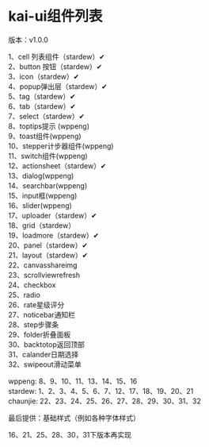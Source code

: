 # kai-ui组件列表  
  
版本：v1.0.0  
  
1、cell 列表组件（stardew）✔  
2、button 按钮（stardew）✔  
3、icon（stardew）✔  
4、popup弹出层（stardew）✔  
5、tag（stardew）✔  
6、tab（stardew）✔  
7、select（stardew）✔  
8、toptips提示 (wppeng)  
9、toast组件(wppeng)  
10、stepper计步器组件(wppeng)  
11、switch组件(wppeng)  
12、actionsheet（stardew）✔  
13、dialog(wppeng)  
14、searchbar(wppeng)  
15、input框(wppeng)  
16、slider(wppeng)  
17、uploader（stardew）✔  
18、grid（stardew）  
19、loadmore（stardew）✔  
20、panel（stardew）✔  
21、layout（stardew）✔  
22、canvasshareimg  
23、scrollviewrefresh  
24、checkbox  
25、radio  
26、rate星级评分  
27、noticebar通知栏  
28、step步骤条  
29、folder折叠面板  
30、backtotop返回顶部  
31、calander日期选择  
32、swipeout滑动菜单  
  
wppeng:  8、9、10、11、13、14、15、16  
stardew: 1、2、3、4、5、6、7、12、17、18、19、20、21  
chaunjie: 22、23、24、25、26、27、28、29、30、31、32  
  
最后提供：基础样式（例如各种字体样式）  
  
16、21、25、28、30，31下版本再实现  